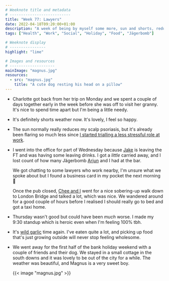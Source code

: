 ```yaml
---
# Weeknote title and metadata
# ---------------------------
title: "Week 77: Lawyers"
date: 2022-04-18T09:20:00+01:00
description: "A week of being by myself some more, sun and shorts, reduced stress, some leaving drinks, some Jägerbombs, wild garlic season, and a cute dog named Magnus."
tags: ["Health", "Work", "Social", "Holiday", "Food", "Jägerbomb"]

# Weeknote display
# ----------------
highlight: "lime"

# Images and resources
# --------------------
mainImage: "magnus.jpg"
resources:
  - src: "magnus.jpg"
    title: "A cute dog resting his head on a pillow"
---
```


  * Charlotte got back from her trip on Monday and we spent a couple of days together early in the week before she was off to visit her granny. It's nice to spend time apart but I'm being a little needy.

  * It's definitely shorts weather now. It's lovely, I feel so happy.
  
  * The sun normally really reduces my scalp psoriasis, but it's already been flaring so much less since [I started trialling a less stressful role at work](/weeknotes/63/).

  * I went into the office for part of Wednesday because [Jake](https://jakechampion.name/) is leaving the FT and was having some leaving drinks. I got a _little_ carried away, and I lost count of how many Jägerbomb [Arjun](https://www.thegadhian.com/) and I had at the bar.
  
    We got chatting to some lawyers who work nearby, I'm unsure what we spoke about but I found a business card in my pocket the next morning :shrug:

    Once the pub closed, [Chee and I](https://chee.party/2022/04/17/week-15-2022/) went for a nice sobering-up walk down to London Bridge and talked a lot, which was nice. We wandered around for a good couple of hours before I realised I should really go to bed and got a taxi home.

  * Thursday wasn't good but could have been _much_ worse. I made my 9:30 standup which is heroic even when I'm feeling 100% tbh.

  * It's [wild garlic](/weeknotes/23/) time again. I've eaten quite a lot, and picking up food that's just growing outside will never stop feeling wholesome.

  * We went away for the first half of the bank holiday weekend with a couple of friends and their dog. We stayed in a small cottage in the south downs and it was lovely to be out of the city for a while. The weather was beautiful, and Magnus is a very sweet boy.

    {{< image "magnus.jpg" >}}
